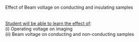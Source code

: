 Effect of Beam voltage on conducting and insulating samples<br><br><br>
<u>Student will be able to learn the effect of</u>: <br>
(i)	Operating voltage on imaging<br>
(ii)	Beam voltage on conducting and non-conducting samples 
